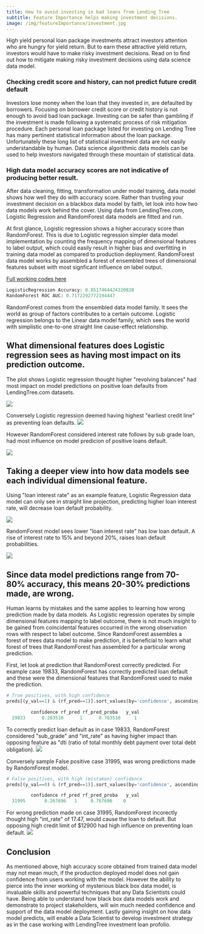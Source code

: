 ```yaml
---
title: How to avoid investing in bad loans from Lending Tree
subtitle: Feature Importance helps making investment decisions.
image: /img/featureImportance/investment.jpg
---
```

High yield personal loan package investments attract investors attention who are hungry for yield return. But to earn these attractive yield return, investors would have to make risky investment decisions. Read on to find out how to mitigate making risky investment decisions using data science data model.

### Checking credit score and history, can not predict future credit default
Investors lose money when the loan that they invested in, are defaulted by borrowers. Focusing on borrower credit score or credit history is not enough to avoid bad loan package. Investing can be safer than gambling if the investment is made following a systematic process of risk mitigation procedure. Each personal loan package listed for investing on Lending Tree has many pertinent statistical information about the loan package. Unfortunately these long list of statistical investment data are not easily understandable by human. Data science algorithmic data models can be used to help investors navigated through these mountain of statistical data.

### High data model accuracy scores are not indicative of producing better result.
After data cleaning, fitting, transformation under model training, data model shows how well they do with accuracy score.
Rather than trusting your investment decision on a blackbox data model by faith, let look into how two data models work behind the cover. Using data from LendingTree.com, Logistic Regression and RandomForest data models are fitted and run. 

At first glance, Logistic regression shows a higher accuracy score than RandomForest. This is due to Logistic regression simpler data model implementation by counting the frequency mapping of dimensional features to label output, which could easily result in higher bias and overfitting in training data model as compared to production deployment. RandomForest data model works by assembled a forest of ensembled trees of dimensional features subset with most signficant influence on label output.

[Full working codes here](https://github.com/cocoisland/DS-Unit-4-Sprint-1-Tree-Ensembles/thinking_blackbox.ipynb)

```python
LogisticRegression Accuracy: 0.8517464424320828
RandomForest ROC AUC: 0.7172292772194447
```
RandomForest comes from the ensembled data model family. It sees the world as group of factors contributes to a certain outcome. Logistic regression belongs to the Linear data model family, which sees the world with simplistic one-to-one straight line cause-effect relationship.

## What dimensional features does Logistic regression sees as having most impact on its prediction outcome.

The plot shows Logistic regression thought higher "revolving balances" had most impact on model predictions on positive loan defaults from LendingTree.com datasets. 

![](https://cocoisland.github.io/img/log_fe_pos.png) 

Conversely Logistic regression deemed having highest "earliest credit line" as preventing loan defaults.
![](https://cocoisland.github.io/img/log_fe_neg.png)

However RandomForest considered interest rate follows by sub grade loan, had most influence on model predicion of positive loans default.

![](https://cocoisland.github.io/img/rf_fe.png)

## Taking a deeper view into how data models see each individual dimensional feature.
Using "loan interest rate" as an example feature, Logistic Regression data model can only see in straight line projection, predicting higher loan interest rate, will decrease loan default probability.

![](https://cocoisland.github.io/img/log_pdp.png)

RandomForest model sees lower "loan interest rate" has low loan default. A rise of interest rate to 15% and beyond 20%, raises loan default probabilities.

![](https://cocoisland.github.io/img/rf_pdp.png)


## Since data model predictions range from 70-80% accuracy, this means 20-30% predictions made, are wrong.
Human learns by mistakes and the same applies to learning how wrong prediction made by data models. As Logistic regression operates by simple dimensional features mapping to label outcome, there is not much insight to be gained from coincidental  features occurred in the wrong observation rows with respect to label outcome. Since RandomForest assembles a forest of trees data model to make prediction, it is beneficial to learn what forest of trees that RandomForest has assembled for a particular wrong prediction.

First, let look at prediction that RandomForest correctly predicted. For example case 19833, RandomForest has correctly predicted loan default and these were the dimensional features that RandomForest used to make the prediction.

```python
# True positives, with high confidence
preds[(y_val==1) & (rf_pred==1)].sort_values(by='confidence', ascending=False).head(1)

	     confidence	rf_pred	rf_pred_proba	y_val
  19833	     0.283510	   1	  0.783510	   1
```
To correctly predict loan default as in case 19833, RandomForest considered "sub_grade" and "int_rate" as having higher impact than opposing feature as "dti (ratio of total monthly debt payment over total debt obligation).
![](https://cocoisland.github.io/img/rf_true_shap3.png)

Conversely sample False positive case 31995, was wrong predictions made by RandomForest model.
```python
# False positives, with high (mistaken) confidence
preds[(y_val==0) & (rf_pred==1)].sort_values(by='confidence', ascending=False).head(1)

	     confidence	rf_pred	rf_pred_proba	y_val
  31995	      0.267696	 1	   0.767696	   0
```

For wrong prediction made on case 31995, RandomForest incorectly thought high "int_rate" of 17.47, would cause the loan to default. But opposing high credit limit of $12900 had high influence on preventing loan default.
![](https://cocoisland.github.io/img/rf_false_shap.png)

## Conclusion
As mentioned above, high accuracy score obtained from trained data model may not mean much, if the production deployed model does not gain confidence from users working with the model. However the ability to pierce into the inner working of mysterious black box data model, is invaluable skills and powerful techniques that any Data Scientists could have. Being able to understand how black box data models work and demonstrate to project stakeholders, will win much needed confidence and support of the data model deployment. Lastly gaining insight on how data model predicts, will enable a Data Scientist to develop investment strategy as in the case working with LendingTree investment loan profolio.
